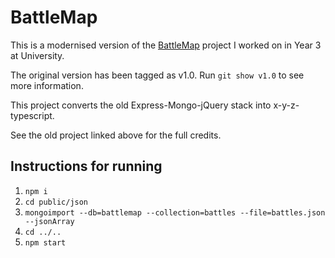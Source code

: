 # BattleMap

This is a modernised version of the [BattleMap](https://github.com/daveg1/battlemap) project I worked on in Year 3 at University.

The original version has been tagged as v1.0. Run `git show v1.0` to see more information.

This project converts the old Express-Mongo-jQuery stack into x-y-z-typescript.

See the old project linked above for the full credits.

## Instructions for running
1. `npm i`
2. `cd public/json`
3. `mongoimport --db=battlemap --collection=battles --file=battles.json --jsonArray`
4. `cd ../..`
5. `npm start`